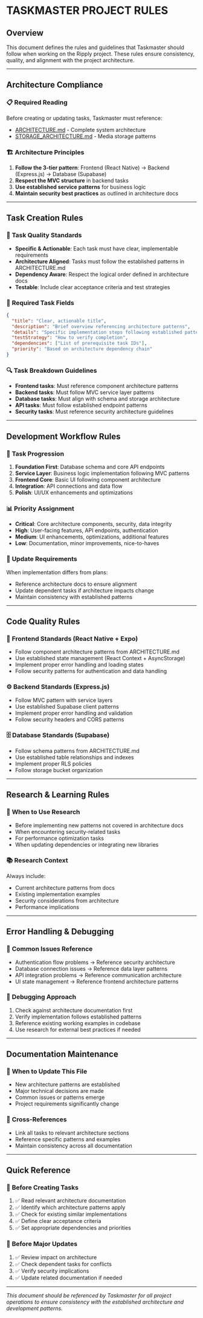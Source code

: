 # TASKMASTER PROJECT RULES

## Overview

This document defines the rules and guidelines that Taskmaster should follow when working on the Ripply project. These rules ensure consistency, quality, and alignment with the project architecture.

---

## Architecture Compliance

### 📋 **Required Reading**
Before creating or updating tasks, Taskmaster must reference:
- [ARCHITECTURE.md](.devdocs/ARCHITECTURE.md) - Complete system architecture
- [STORAGE_ARCHITECTURE.md](.devdocs/STORAGE_ARCHITECTURE.md) - Media storage patterns

### 🏗️ **Architecture Principles**
1. **Follow the 3-tier pattern**: Frontend (React Native) → Backend (Express.js) → Database (Supabase)
2. **Respect the MVC structure** in backend tasks
3. **Use established service patterns** for business logic
4. **Maintain security best practices** as outlined in architecture docs

---

## Task Creation Rules

### 🎯 **Task Quality Standards**
- **Specific & Actionable**: Each task must have clear, implementable requirements
- **Architecture Aligned**: Tasks must follow the established patterns in ARCHITECTURE.md
- **Dependency Aware**: Respect the logical order defined in architecture docs
- **Testable**: Include clear acceptance criteria and test strategies

### 📝 **Required Task Fields**
```json
{
  "title": "Clear, actionable title",
  "description": "Brief overview referencing architecture patterns",
  "details": "Specific implementation steps following established patterns",
  "testStrategy": "How to verify completion",
  "dependencies": ["List of prerequisite task IDs"],
  "priority": "Based on architecture dependency chain"
}
```

### 🔍 **Task Breakdown Guidelines**
- **Frontend tasks**: Must reference component architecture patterns
- **Backend tasks**: Must follow MVC service layer patterns  
- **Database tasks**: Must align with schema and storage architecture
- **API tasks**: Must follow established endpoint patterns
- **Security tasks**: Must reference security architecture guidelines

---

## Development Workflow Rules

### 🚀 **Task Progression**
1. **Foundation First**: Database schema and core API endpoints
2. **Service Layer**: Business logic implementation following MVC patterns
3. **Frontend Core**: Basic UI following component architecture
4. **Integration**: API connections and data flow
5. **Polish**: UI/UX enhancements and optimizations

### 📊 **Priority Assignment**
- **Critical**: Core architecture components, security, data integrity
- **High**: User-facing features, API endpoints, authentication
- **Medium**: UI enhancements, optimizations, additional features
- **Low**: Documentation, minor improvements, nice-to-haves

### 🔄 **Update Requirements**
When implementation differs from plans:
- Reference architecture docs to ensure alignment
- Update dependent tasks if architecture impacts change
- Maintain consistency with established patterns

---

## Code Quality Rules

### 🎨 **Frontend Standards** (React Native + Expo)
- Follow component architecture patterns from ARCHITECTURE.md
- Use established state management (React Context + AsyncStorage)
- Implement proper error handling and loading states
- Follow security patterns for authentication and data handling

### ⚙️ **Backend Standards** (Express.js)
- Follow MVC pattern with service layers
- Use established Supabase client patterns
- Implement proper error handling and validation
- Follow security headers and CORS patterns

### 🗄️ **Database Standards** (Supabase)
- Follow schema patterns from ARCHITECTURE.md
- Use established table relationships and indexes
- Implement proper RLS policies
- Follow storage bucket organization

---

## Research & Learning Rules

### 🔬 **When to Use Research**
- Before implementing new patterns not covered in architecture docs
- When encountering security-related tasks
- For performance optimization tasks
- When updating dependencies or integrating new libraries

### 📚 **Research Context**
Always include:
- Current architecture patterns from docs
- Existing implementation examples
- Security considerations from architecture
- Performance implications

---

## Error Handling & Debugging

### 🐛 **Common Issues Reference**
- Authentication flow problems → Reference security architecture
- Database connection issues → Reference data layer patterns
- API integration problems → Reference communication architecture
- UI state management → Reference frontend architecture patterns

### 🔧 **Debugging Approach**
1. Check against architecture documentation first
2. Verify implementation follows established patterns
3. Reference existing working examples in codebase
4. Use research for external best practices if needed

---

## Documentation Maintenance

### 📖 **When to Update This File**
- New architecture patterns are established
- Major technical decisions are made
- Common issues or patterns emerge
- Project requirements significantly change

### 🔗 **Cross-References**
- Link all tasks to relevant architecture sections
- Reference specific patterns and examples
- Maintain consistency across all documentation

---

## Quick Reference

### 🎯 **Before Creating Tasks**
1. ✅ Read relevant architecture documentation
2. ✅ Identify which architecture patterns apply
3. ✅ Check for existing similar implementations
4. ✅ Define clear acceptance criteria
5. ✅ Set appropriate dependencies and priorities

### 🔄 **Before Major Updates**  
1. ✅ Review impact on architecture
2. ✅ Check dependent tasks for conflicts
3. ✅ Verify security implications
4. ✅ Update related documentation if needed

---

*This document should be referenced by Taskmaster for all project operations to ensure consistency with the established architecture and development patterns.* 